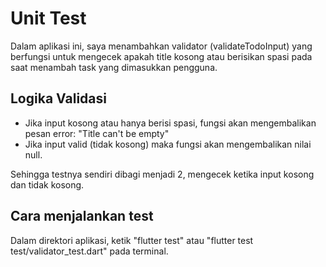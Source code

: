 # Unit Test
 
 Dalam aplikasi ini, saya menambahkan validator (validateTodoInput) yang berfungsi untuk mengecek apakah title kosong atau berisikan spasi pada saat menambah task yang dimasukkan pengguna.

 ## Logika Validasi
 - Jika input kosong atau hanya berisi spasi, fungsi akan mengembalikan pesan error: "Title can't be empty"
 - Jika input valid (tidak kosong) maka fungsi akan mengembalikan nilai null.

 Sehingga testnya sendiri dibagi menjadi 2, mengecek ketika input kosong dan tidak kosong.

 ## Cara menjalankan test
 Dalam direktori aplikasi, ketik "flutter test" atau "flutter test test/validator_test.dart" pada terminal.